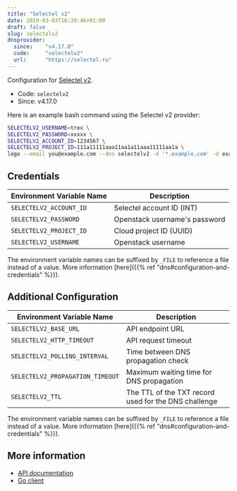 ```yaml
---
title: "Selectel v2"
date: 2019-03-03T16:39:46+01:00
draft: false
slug: selectelv2
dnsprovider:
  since:    "v4.17.0"
  code:     "selectelv2"
  url:      "https://selectel.ru"
---
```


<!-- THIS DOCUMENTATION IS AUTO-GENERATED. PLEASE DO NOT EDIT. -->
<!-- providers/dns/selectelv2/selectelv2.toml -->
<!-- THIS DOCUMENTATION IS AUTO-GENERATED. PLEASE DO NOT EDIT. -->


Configuration for [Selectel v2](https://selectel.ru).


<!--more-->

- Code: `selectelv2`
- Since: v4.17.0


Here is an example bash command using the Selectel v2 provider:

```bash
SELECTELV2_USERNAME=trex \
SELECTELV2_PASSWORD=xxxxx \
SELECTELV2_ACCOUNT_ID=1234567 \
SELECTELV2_PROJECT_ID=111a11111aaa11aa1a11aaa11111aa1a \
lego --email you@example.com --dns selectelv2 -d '*.example.com' -d example.com run
```




## Credentials

| Environment Variable Name | Description |
|-----------------------|-------------|
| `SELECTELV2_ACCOUNT_ID` | Selectel account ID (INT) |
| `SELECTELV2_PASSWORD` | Openstack username's password |
| `SELECTELV2_PROJECT_ID` | Cloud project ID (UUID) |
| `SELECTELV2_USERNAME` | Openstack username |

The environment variable names can be suffixed by `_FILE` to reference a file instead of a value.
More information [here]({{% ref "dns#configuration-and-credentials" %}}).


## Additional Configuration

| Environment Variable Name | Description |
|--------------------------------|-------------|
| `SELECTELV2_BASE_URL` | API endpoint URL |
| `SELECTELV2_HTTP_TIMEOUT` | API request timeout |
| `SELECTELV2_POLLING_INTERVAL` | Time between DNS propagation check |
| `SELECTELV2_PROPAGATION_TIMEOUT` | Maximum waiting time for DNS propagation |
| `SELECTELV2_TTL` | The TTL of the TXT record used for the DNS challenge |

The environment variable names can be suffixed by `_FILE` to reference a file instead of a value.
More information [here]({{% ref "dns#configuration-and-credentials" %}}).




## More information

- [API documentation](https://developers.selectel.ru/docs/cloud-services/dns_api/dns_api_actual/)
- [Go client](https://github.com/selectel/domains-go)

<!-- THIS DOCUMENTATION IS AUTO-GENERATED. PLEASE DO NOT EDIT. -->
<!-- providers/dns/selectelv2/selectelv2.toml -->
<!-- THIS DOCUMENTATION IS AUTO-GENERATED. PLEASE DO NOT EDIT. -->
